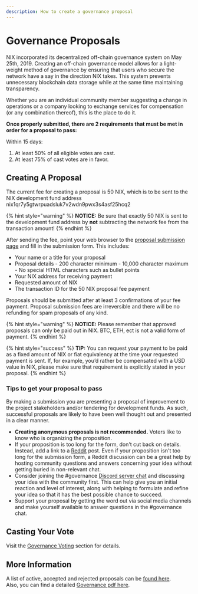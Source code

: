 ```yaml
---
description: How to create a governance proposal
---
```


# Governance Proposals

NIX incorporated its decentralized off-chain governance system on May 25th, 2019. Creating an off-chain governance model allows for a light-weight method of governance by ensuring that users who secure the network have a say in the direction NIX takes. This system prevents unnecessary blockchain data storage while at the same time maintaining transparency.

Whether you are an individual community member suggesting a change in operations or a company looking to exchange services for compensation \(or any combination thereof\), this is the place to do it.

**Once properly submitted, there are 2 requirements that must be met in order for a proposal to pass:**

Within 15 days:

1. At least 50% of all eligible votes are cast.
2. At least 75% of cast votes are in favor.

## Creating A Proposal

The current fee for creating a proposal is 50 NIX, which is to be sent to the NIX development fund address nix1qr7y5gtwrpuadsluk7v2wdn9pwx3s4asf25hcq2

{% hint style="warning" %}
**NOTICE:** Be sure that exactly 50 NIX is sent to the development fund address by **not** subtracting the network fee from the transaction amount!
{% endhint %}

After sending the fee, point your web browser to the [proposal submission page](https://governance.nixplatform.io/#/submit) and fill in the submission form. This includes:

* Your name or a title for your proposal
* Proposal details  - 200 character minimum - 10,000 character maximum - No special HTML characters such as bullet points
* Your NIX address for receiving payment
* Requested amount of NIX
* The transaction ID for the 50 NIX proposal fee payment

Proposals should be submitted after at least 3 confirmations of your fee payment. Proposal submission fees are irreversible and there will be no refunding for spam proposals of any kind.

{% hint style="warning" %}
**NOTICE:** Please remember that approved proposals can only be paid out in NIX. BTC, ETH, ect is not a valid form of payment.
{% endhint %}

{% hint style="success" %}
**TIP:** You can request your payment to be paid as a fixed amount of NIX or fiat equivalency at the time your requested payment is sent. If, for example, you’d rather be compensated with a USD value in NIX, please make sure that requirement is explicitly stated in your proposal. 
{% endhint %}

### Tips to get your proposal to pass

By making a submission you are presenting a proposal of improvement to the project stakeholders and/or tendering for development funds. As such, successful proposals are likely to have been well thought out and presented in a clear manner. 

* **Creating anonymous proposals is not recommended.** Voters like to know who is organizing the proposition. 
* If your proposition is too long for the form, don't cut back on details. Instead, add a link to a [Reddit](https://www.reddit.com/r/NixPlatform/) post. Even if your proposition isn't too long for the submission form, a Reddit discussion can be a great help by hosting community questions and answers concerning your idea without getting buried in non-relevant chat. 
* Consider joining the \#governance [Discord server chat](https://discordapp.com/invite/HGuvDTW) and discussing your idea with the community first. This can help give you an initial reaction and level of interest, along with helping to formulate and refine your idea so that it has the best possible chance to succeed. 
* Support your proposal by getting the word out via social media channels and make yourself available to answer questions in the \#governance chat.

## Casting Your Vote

Visit the [Governance Voting]() section for details.

## More Information

A list of active, accepted and rejected proposals can be [found here](https://governance.nixplatform.io/#/proposals).  
Also, you can find a detailed [Governance pdf here](https://nixplatform.io/wp-content/uploads/2019/02/NixGovernance.pdf).


